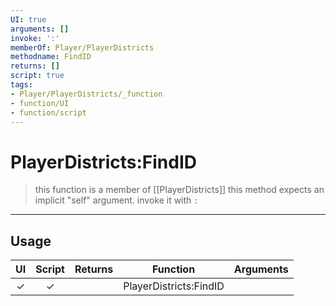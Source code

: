 ```yaml
---
UI: true
arguments: []
invoke: ':'
memberOf: Player/PlayerDistricts
methodname: FindID
returns: []
script: true
tags:
- Player/PlayerDistricts/_function
- function/UI
- function/script
---
```

# PlayerDistricts:FindID
> this function is a member of [[PlayerDistricts]]
> this method expects an implicit "self" argument. invoke it with `:`
-----
## Usage
|  UI | Script | Returns | Function | Arguments |
|:---:|:------:|-------:|:--------:|:---------|
|✓|✓||PlayerDistricts:FindID||
